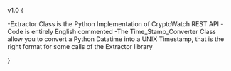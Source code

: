 v1.0 {

-Extractor Class is the Python Implementation of CryptoWatch REST API
-Code is entirely English commented
-The Time_Stamp_Converter Class allow you to convert a Python Datatime into a UNIX Timestamp, that is the right format for some calls of the Extractor library

}
